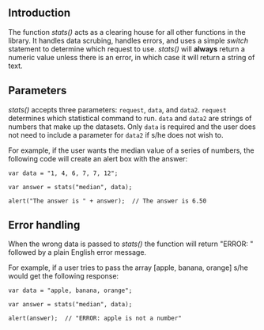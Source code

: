 ## Introduction ##
The function _stats()_ acts as a clearing house for all other functions in the library. It handles data scrubing, handles errors, and uses a simple _switch_ statement to determine which request to use. _stats()_ will **always** return a numeric value unless there is an error, in which case it will return a string of text.


## Parameters ##
_stats()_ accepts three parameters: `request`, `data`, and `data2`. `request` determines which statistical command to run. `data` and `data2` are strings of numbers that make up the datasets. Only `data` is required and the user does not need to include a parameter for `data2` if s/he does not wish to.

For example, if the user wants the median value of a series of numbers, the following code will create an alert box with the answer:
```
var data = "1, 4, 6, 7, 7, 12";

var answer = stats("median", data);

alert("The answer is " + answer);  // The answer is 6.50
```


## Error handling ##
When the wrong data is passed to _stats()_ the function will return "ERROR: " followed by a plain English error message.

For example, if a user tries to pass the array [apple, banana, orange] s/he would get the following response:
```
var data = "apple, banana, orange";

var answer = stats("median", data);

alert(answer);  // "ERROR: apple is not a number"
```
